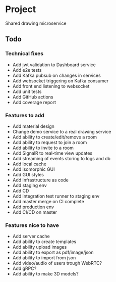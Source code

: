# Project

Shared drawing microservice

## Todo

### Technical fixes

- Add jwt validation to Dashboard service
- Add e2e tests
- Add Kafka pubsub on changes in services
- Add websocket triggering on Kafka consumer
- Add front end listening to websocket
- Add unit tests
- Add GitHub actions
- Add coverage report

### Features to add

- Add material design
- Change demo service to a real drawing service
- Add ability to create/edit/remove a room
- Add ability to request to join a room
- Add ability to invite to a room
- Add SignalR to real-time view updates
- Add streaming of events storing to logs and db 
- Add local cache
- Add isomorphic GUI
- Add GUI styles
- Add infrastructure as code
- Add staging env
- Add CD
- Add integration test runner to staging env
- Add master merge on CI complete
- Add production env
- Add CI/CD on master

### Features nice to have

- Add server cache
- Add ability to create templates
- Add ability upload images
- Add ability to export as pdf/image/json
- Add ability to import from json
- Add video/audio of users trough WebRTC?
- Add gRPC?
- Add ability to make 3D models?
